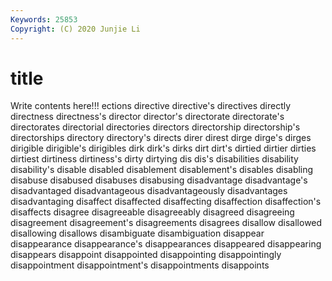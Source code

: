 ```yaml
---
Keywords: 25853
Copyright: (C) 2020 Junjie Li
---
```


# title

Write contents here!!!
ections
directive 
directive's 
directives 
directly 
directness 
directness's 
director 
director's 
directorate 
directorate's
directorates 
directorial 
directories 
directors 
directorship 
directorship's 
directorships 
directory 
directory's 
directs
direr 
direst 
dirge 
dirge's 
dirges 
dirigible 
dirigible's 
dirigibles 
dirk 
dirk's
dirks 
dirt 
dirt's 
dirtied 
dirtier 
dirties 
dirtiest 
dirtiness 
dirtiness's 
dirty
dirtying 
dis 
dis's 
disabilities 
disability 
disability's 
disable 
disabled 
disablement 
disablement's
disables 
disabling 
disabuse 
disabused 
disabuses 
disabusing 
disadvantage 
disadvantage's 
disadvantaged 
disadvantageous
disadvantageously 
disadvantages 
disadvantaging 
disaffect 
disaffected 
disaffecting 
disaffection 
disaffection's 
disaffects 
disagree
disagreeable 
disagreeably 
disagreed 
disagreeing 
disagreement 
disagreement's 
disagreements 
disagrees 
disallow 
disallowed
disallowing 
disallows 
disambiguate 
disambiguation 
disappear 
disappearance 
disappearance's 
disappearances 
disappeared 
disappearing
disappears 
disappoint 
disappointed 
disappointing 
disappointingly 
disappointment 
disappointment's 
disappointments 
disappoints 
